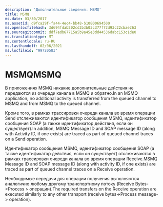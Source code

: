 ```yaml
---
description: 'Дополнительные сведения: MSMQ'
title: MSMQ
ms.date: 03/30/2017
ms.assetid: d9fca29f-fa44-4ec4-bb48-b10800694500
ms.openlocfilehash: 3d694fdab202cd2b3b03c377f72d93c22cbae263
ms.sourcegitcommit: ddf7edb67715a5b9a45e3dd44536dabc153c1de0
ms.translationtype: MT
ms.contentlocale: ru-RU
ms.lasthandoff: 02/06/2021
ms.locfileid: "99720583"
---
```

# <a name="msmq"></a><span data-ttu-id="8a231-103">MSMQ</span><span class="sxs-lookup"><span data-stu-id="8a231-103">MSMQ</span></span>

<span data-ttu-id="8a231-104">В приложениях MSMQ никакие дополнительные действия не передаются из очереди канала в MSMQ и обратно.</span><span class="sxs-lookup"><span data-stu-id="8a231-104">In an MSMQ application, no additional activity is transferred from the queued channel to MSMQ and from MSMQ to the queued channel.</span></span>  
  
 <span data-ttu-id="8a231-105">Кроме того, в рамках трассировки очереди канала во время операции Send отслеживаются идентификатор сообщения MSMQ, идентификатор сообщения SOAP (а также идентификатор действия, если он существует).</span><span class="sxs-lookup"><span data-stu-id="8a231-105">In addition, MSMQ Message ID and SOAP message ID (along with Activity ID, if one exists) are traced as part of queued channel traces on a Send operation.</span></span>  
  
 <span data-ttu-id="8a231-106">Идентификатор сообщения MSMQ, идентификатор сообщения SOAP (а также идентификатор действия, если он существует) отслеживаются в рамках трассировки очереди канала во время операции Receive.</span><span class="sxs-lookup"><span data-stu-id="8a231-106">MSMQ Message ID and SOAP message ID (along with activity ID, if one exists) are traced as part of queued channel traces on a Receive operation.</span></span>  
  
 <span data-ttu-id="8a231-107">Необходимые передачи для операции получения выполняются аналогично любому другому транспортному потоку (Receive Bytes->Process > операции).</span><span class="sxs-lookup"><span data-stu-id="8a231-107">The required transfers on the Receive operation are executed similarly to any other transport (receive bytes->Process message-> operation).</span></span>
